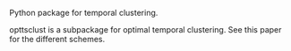 Python package for temporal clustering. 

opttsclust is a subpackage for optimal temporal clustering. See this paper for the different schemes.